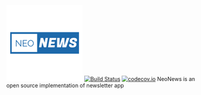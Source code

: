 ![logo](logo.png) [![Build Status](https://travis-ci.org/Le0nX/NeoNews.svg?branch=master)](https://travis-ci.org/Le0nX/NeoNews) [![codecov.io](https://codecov.io/gh/Le0nX/NeoNews/branch/master/graphs/badge.svg)](https://codecov.io/gh/Le0nX/NeoNews/branch/master)
NeoNews is an open source implementation of newsletter app
